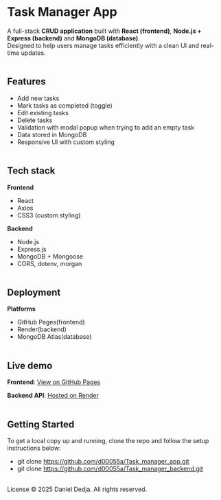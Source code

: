 # Task Manager App

A full-stack **CRUD application** built with **React (frontend)**, **Node.js + Express (backend)** and **MongoDB (database)**.<br>
Designed to help users manage tasks efficiently with a clean UI and real-time updates.<br><br>  


## Features
- Add new tasks  
- Mark tasks as completed (toggle)  
- Edit existing tasks  
- Delete tasks  
- Validation with modal popup when trying to add an empty task  
- Data stored in MongoDB  
- Responsive UI with custom styling <br><br>  


## Tech stack

**Frontend**
- React
- Axios
- CSS3 (custom styling) 

**Backend**
- Node.js
- Express.js
- MongoDB + Mongoose
- CORS, dotenv, morgan <br><br>

## Deployment

**Platforms**
- GitHub Pages(frontend)
- Render(backend)
- MongoDB Atlas(database) <br><br>

## Live demo

**Frontend**: [View on GitHub Pages](https://d00055a.github.io/Task_manager_app/)<br>

**Backend API**: [Hosted on Render](https://task-api-4e4u.onrender.com)<br><br>

## Getting Started

To get a local copy up and running, clone the repo and follow the setup instructions below:

- git clone https://github.com/d00055a/Task_manager_app.git
- git clone https://github.com/d00055a/Task_manager_backend.git <br><br>




License © 2025 Daniel Dedja. All rights reserved.


